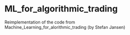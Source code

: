 # ML_for_algorithmic_trading
Reimplementation of the code from Machine_Learning_for_alorithmic_trading (by Stefan Jansen)
